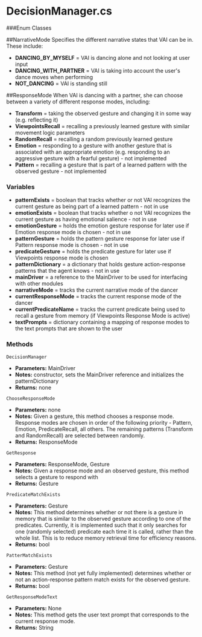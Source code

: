 # DecisionManager.cs

###Enum Classes

##NarrativeMode
Specifies the different narrative states that VAI can be in. These include: 
- **DANCING_BY_MYSELF** = VAI is dancing alone and not looking at user input 
- **DANCING_WITH_PARTNER** = VAI is taking into account the user's dance moves when performing
- **NOT_DANCING** = VAI is standing still 

##ResponseMode
 When VAI is dancing with a partner, she can choose between a variety of different response modes, including:
 - **Transform** = taking the observed gesture and changing it in some way (e.g. reflecting it)
 - **ViewpointsRecall** = recalling a previously learned gesture with similar movement logic parameters
 - **RandomRecall** = recalling a random previously learned gesture
 - **Emotion** = responding to a gesture with another gesture that is associated with an appropriate emotion (e.g. responding to an aggressive gesture with a fearful gesture) - not implemented
 - **Pattern** = recalling a gesture that is part of a learned pattern with the observed gesture - not implemented

### Variables
- **patternExists** = boolean that tracks whether or not VAI recognizes the current gesture as being part of a learned pattern - not in use
- **emotionExists** = boolean that tracks whether o not VAI recognizes the current gesture as having emotional salience - not in use
- **emotionGesture** = holds the emotion gesture response for later use if Emotion response mode is chosen - not in use
- **patternGesture** = holds the pattern gesture response for later use if Pattern response mode is chosen - not in use
- **predicateGesture** = holds the predicate gesture for later use if Viewpoints response mode is chosen
- **patternDictionary** = a dictionary that holds gesture action-response patterns that the agent knows - not in use
- **mainDriver** = a reference to the MainDriver to be used for interfacing with other modules
- **narrativeMode**  = tracks the current narrative mode of the dancer
- **currentResponseMode** = tracks the current response mode of the dancer
- **currentPredicateName** = tracks the current predicate being used to recall a gesture from memory (if Viewpoints Response Mode is active)
- **textPrompts** = dictionary containing a mapping of response modes to the text prompts that are shown to the user

### Methods

```DecisionManager```
- **Parameters:** MainDriver
- **Notes:** constructor, sets the MainDriver reference and initializes the patternDictionary
- **Returns:** none

```ChooseResponseMode```
- **Parameters:** none
- **Notes:** Given a gesture, this method chooses a response mode. Response modes are chosen in order of the following priority - Pattern, Emotion, PredicateRecall, all others. The remaining patterns (Transform and RandomRecall) are selected between randomly.
- **Returns:** ResponseMode

```GetResponse```
- **Parameters:** ResponseMode, Gesture
- **Notes:** Given a response mode and an observed gesture, this method selects a gesture to respond with
- **Returns:** Gesture

```PredicateMatchExists```
- **Parameters:** Gesture
- **Notes:** This method determines whether or not there is a gesture in memory that is similar to the observed gesture according to one of the predicates. Currently, it is implemented such that it only searches for one (randomly selected) predicate each time it is called, rather than the whole list. This is to reduce memory retrieval time for efficiency reasons.
- **Returns:** bool

```PatterMatchExists```
- **Parameters:** Gesture
- **Notes:** This method (not yet fully implemented) determines whether or not an action-response pattern match exists for the observed gesture.
- **Returns:** bool

```GetResponseModeText```
- **Parameters:** None
- **Notes:** This method gets the user text prompt that corresponds to the current response mode.
- **Returns:** String